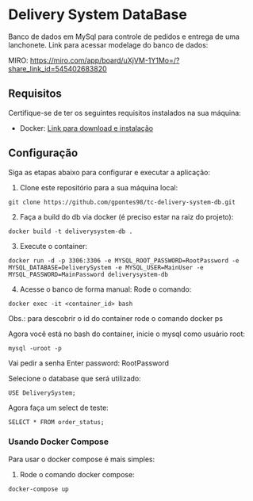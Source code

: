 # Delivery System DataBase

Banco de dados em MySql para controle de pedidos e entrega de uma lanchonete.
Link para acessar modelage do banco de dados:

MIRO: https://miro.com/app/board/uXjVM-1Y1Mo=/?share_link_id=545402683820

## Requisitos

Certifique-se de ter os seguintes requisitos instalados na sua máquina:

- Docker: [Link para download e instalação](https://www.docker.com/get-started)

## Configuração

Siga as etapas abaixo para configurar e executar a aplicação:

1. Clone este repositório para a sua máquina local:

```
git clone https://github.com/gpontes98/tc-delivery-system-db.git
```

2. Faça a build do db via docker (é preciso estar na raiz do projeto):

```
docker build -t deliverysystem-db .
```

3. Execute o container:

```
docker run -d -p 3306:3306 -e MYSQL_ROOT_PASSWORD=RootPassword -e MYSQL_DATABASE=DeliverySystem -e MYSQL_USER=MainUser -e MYSQL_PASSWORD=MainPassword deliverysystem-db
```

4. Acesse o banco de forma manual:
   Rode o comando:

```
docker exec -it <container_id> bash
```

Obs.: para descobrir o id do container rode o comando docker ps

Agora você está no bash do container, inicie o mysql como usuário root:

```
mysql -uroot -p
```

Vai pedir a senha
Enter password: RootPassword

Selecione o database que será utilizado:

```
USE DeliverySystem;
```

Agora faça um select de teste:

```
SELECT * FROM order_status;
```

### Usando Docker Compose

Para usar o docker compose é mais simples:

1. Rode o comando docker compose:

```
docker-compose up
```
